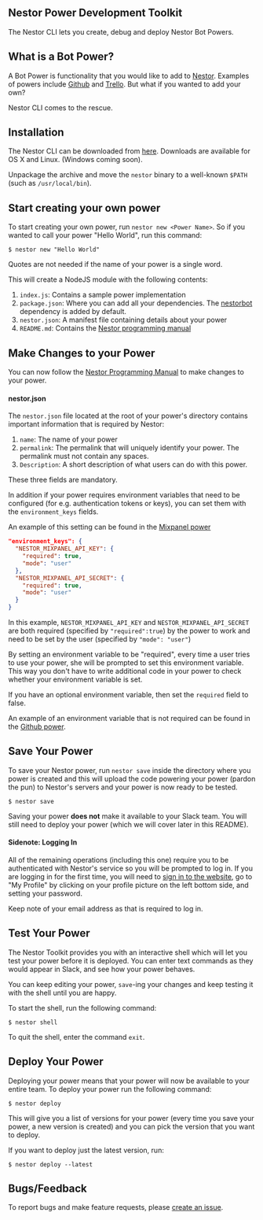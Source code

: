 ## Nestor Power Development Toolkit

The Nestor CLI lets you create, debug and deploy Nestor Bot Powers.

## What is a Bot Power?

A Bot Power is functionality that you would like to add to
[Nestor](https://www.asknestor.me). Examples of powers include
[Github](https://www.asknestor.me/apps/github) and
[Trello](https://www.asknestor.me/apps/trello). But what if you wanted
to add your own?

Nestor CLI comes to the rescue.

## Installation

The Nestor CLI can be downloaded from
[here](https://dl.equinox.io/zerobotlabs/nestor/stable). Downloads are
available for OS X and Linux. (Windows coming soon).

Unpackage the archive and move the `nestor` binary to a well-known
`$PATH` (such as `/usr/local/bin`).

## Start creating your own power

To start creating your own power, run `nestor new <Power Name>`. So if
you wanted to call your power "Hello World", run this command:

`$ nestor new "Hello World"`

Quotes are not needed if the name of your power is a single word.

This will create a NodeJS module with the following contents:

1. `index.js`: Contains a sample power implementation
2. `package.json`: Where you can add all your dependencies. The
   [nestorbot](https://github.com/zerobotlabs/nestorbot) dependency is
added by default.
3. `nestor.json`: A manifest file containing details about your power
4. `README.md`: Contains the [Nestor programming
   manual](https://github.com/zerobotlabs/nestorbot)

## Make Changes to your Power

You can now follow the [Nestor Programming
Manual](https://github.com/zerobotlabs/nestorbot) to make changes to
your power.

#### nestor.json

The `nestor.json` file located at the root of your power's directory contains important information that is required by Nestor:

1. `name`: The name of your power
2. `permalink`: The permalink that will uniquely identify your power.
   The permalink must not contain any spaces.
3. `Description`: A short description of what users can do with this power.

These three fields are mandatory.

In addition if your power requires environment variables that need to be configured (for e.g. authentication tokens or keys), you can set them with the `environment_keys` fields.

An example of this setting can be found in the [Mixpanel
power](https://github.com/nestor-powers/mixpanel/blob/20b779959d07a497e125b87c937011c4828f80d8/nestor.json)

```json
"environment_keys": {
  "NESTOR_MIXPANEL_API_KEY": {
    "required": true,
    "mode": "user"
  },
  "NESTOR_MIXPANEL_API_SECRET": {
    "required": true,
    "mode": "user"
  }
}
```

In this example, `NESTOR_MIXPANEL_API_KEY` and
`NESTOR_MIXPANEL_API_SECRET` are both required (specified by
`"required":true`) by the power to work
and need to be set by the user (specified by `"mode": "user"`)

By setting an environment variable to be "required", every time a user
tries to use your power, she will be prompted to set this
environment variable. This way you don't have to write additional code
in your power to check whether your environment variable is set.

If you have an optional environment variable, then set the
`required` field to false.

An example of an environment variable that is not required can be found
in the [Github
power](https://github.com/nestor-powers/github/blob/0766a895f4c9065bc5c5ef6df7245a9627ad1306/nestor.json).

## Save Your Power

To save your Nestor power, run `nestor save` inside the directory where
you power is created and this will upload the
code powering your power (pardon the pun) to Nestor's servers and your
power is now ready to be tested.

`$ nestor save`

Saving your power **does not** make it available to your Slack team. You
will still need to deploy your power (which we will cover later in this
README).

#### Sidenote: Logging In

All of the remaining operations (including this one) require you to be
authenticated with Nestor's service so you will be prompted to log in.
If you are logging in for the first time, you will need to [sign in to
the website](https://www.asknestor.me), go to "My Profile" by clicking
on your profile picture on the left bottom side, and setting your
password.

Keep note of your email address as that is required to log in.

## Test Your Power

The Nestor Toolkit provides you with an interactive shell which will let
you test your power before it is deployed. You can enter text commands
as they would appear in Slack, and see how your power behaves.

You can keep editing your power, `save`-ing your changes and keep
testing it with the shell until you are happy.

To start the shell, run the following command:

```
$ nestor shell
```

To quit the shell, enter the command `exit`.

## Deploy Your Power

Deploying your power means that your power will now be available to
your entire team. To deploy your power run the following command:

```
$ nestor deploy
```

This will give you a list of versions for your power (every time you
save your power, a new version is created) and you can pick the version
that you want to deploy.

If you want to deploy just the latest version, run:

```
$ nestor deploy --latest
```

## Bugs/Feedback

To report bugs and make feature requests, please [create an
issue](https://github.com/zerobotlabs/nestor-cli/issues).
